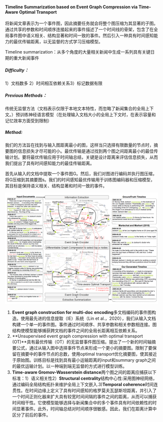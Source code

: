 #### Timeline Summarization based on Event Graph Compression via Time-Aware Optimal Transport

将新闻文章表示为一个事件图，因此摘要任务就会将整个图压缩为其显著的子图。通过共享的参数和时间顺序连接起来的事件描述了一个时间线的骨架，包含了在全局事件图中语义相关、结构显著和时间一致的事件。然后引入一种具有时间感知能力的最优传输距离，以无监督的方式学习压缩模型。

Timeline summarization：从多个角度的大量相关新闻中生成一系列具有关键日期的重大新闻事件

##### Difficulty：

1）文档数多 2）时间相互依赖关系3）标记数据有限

##### Previous Methods：

传统无监督方法（文档表示仅限于本地文本特性，而忽略了新闻集合的全局上下文。）预训练神经语言模型（在处理输入文档大小的全局上下文时，在表示容量和记忆效率方面受到限制）

##### Method:

我们的方法旨在找到与输入图距离最小的图，这样当只选择有限数量的节点时，摘要图的信息损失才尽可能的小。最优传输是通过找到两个图之间距离最小的最佳传输计划。要将最优传输应用于时间轴总结，关键是设计距离来评估信息损失，从而我们提出了具有时间感知能力的最佳传输距离。

首先从输入的文档中提取一个事件图G。然后，我们对图进行编码并执行图压缩，将G压缩到其摘要图s。我们的时间感知最优传输用于训练图编码器和压缩模型，其目标是保持语义相关、结构显著和时间一致的事件。

![image-20230302150801569](assets/image-20230302150801569.png)

1) **Event graph construction for multi-doc** **encoding**多文档编码的事件图构造。使用最先进的信息提取（IE）系统（Lin et al.，2020），我们从输入文档构建一个单一的事件图。事件通过时间顺序、共享参数和相关参数相连接。图结构使模型能够捕获跨文档的事件之间的全局长距离相互依赖关系。
2) **Unsupervised event graph compression with optimal transport (OT)**具有最优传输（OT）的无监督事件图压缩。提出了一个新的时间轴摘要公式，通过从输入图中选择事件节点来形成一个更小的摘要图。限制了要保留在摘要中的事件节点的总数，使用optimal transport优化摘要图，使其接近于原始图。训练目标是找到具有最小运输距离的input和summary graph之间的最优运输计划。以一种端到端无监督的方式进行模型训练。
3) **Time-aware Gromov-Wasserstein distance**两个图之间的距离应捕获以下标准：1）语义相关性2）**Structural centrality**结构中心性:采用图神经网络，通过编码全局结构拓扑来维护全局上下文嵌入.3)**Temporal coherence**时间连贯性。在时间边缘上定义了具有时间感知的格罗莫夫瓦瑟斯坦距离，并引入了一个时间正则化器来扩大具有较宽时间间隔的事件之间的距离，从而可以捕获时间相干性。它使模型能够选择与新闻集合中的多个事件具有时间依赖性的时间显著事件。此外，时间轴总结对时间顺序很敏感。因此，我们在距离计算中区分了前后的事件。